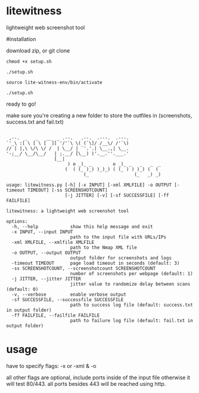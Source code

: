# litewitness
lightweight web screenshot tool

#installation

download zip, or git clone

```chmod +x setup.sh```

```./setup.sh```

```source lite-witness-env/bin/activate```

```./setup.sh```

ready to go!

make sure you're creating a new folder to store the outfiles in (screenshots, success.txt and fail.txt)

```

 ,--.  _   _   __  _ .--.   .--.  .---.  .---.
`'_\ :[ \ [ \ [  ][ '/'`\ \( (`\]/ /__\/ /'`\)
// | |,\ \/\ \/ /  | \__/ | `'.'.| \__.,| \__.
'-;__/ \__/\__/   | ;.__/ [\__) )'.__.''.___.'
                  [__|
                       ) o _)_ _        o _)_ _   _   _  _
                      (  ( (_ )_) )_)_) ( (_ ) ) )_) (  (
                             (_                 (_   _) _)

usage: litewitness.py [-h] [-x INPUT] [-xml XMLFILE] -o OUTPUT [-timeout TIMEOUT] [-ss SCREENSHOTCOUNT]
                      [-j JITTER] [-v] [-sf SUCCESSFILE] [-ff FAILFILE]

litewitness: a lightweight web screenshot tool

options:
  -h, --help            show this help message and exit
  -x INPUT, --input INPUT
                        path to the input file with URLs/IPs
  -xml XMLFILE, --xmlfile XMLFILE
                        path to the Nmap XML file
  -o OUTPUT, --output OUTPUT
                        output folder for screenshots and logs
  -timeout TIMEOUT      page load timeout in seconds (default: 3)
  -ss SCREENSHOTCOUNT, --screenshotcount SCREENSHOTCOUNT
                        number of screenshots per webpage (default: 1)
  -j JITTER, --jitter JITTER
                        jitter value to randomize delay between scans (default: 0)
  -v, --verbose         enable verbose output
  -sf SUCCESSFILE, --successfile SUCCESSFILE
                        path to success log file (default: success.txt in output folder)
  -ff FAILFILE, --failfile FAILFILE
                        path to failure log file (default: fail.txt in output folder)
```

# usage

have to specify flags: -x or -xml & -o

all other flags are optional, include ports inside of the input file otherwise it will test 80/443. 
all ports besides 443 will be reached using http.

